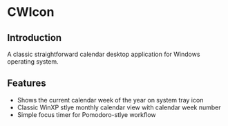 # CWIcon

## Introduction
A classic straightforward calendar desktop application for Windows operating system.

## Features
- Shows the current calendar week of the year on system tray icon
- Classic WinXP stlye monthly calendar view with calendar week number
- Simple focus timer for Pomodoro-stlye workflow
